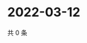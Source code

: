 # 2022-03-12

共 0 条

<!-- BEGIN WEIBO -->
<!-- 最后更新时间 Sat Mar 12 2022 19:00:43 GMT+0800 (China Standard Time) -->

<!-- END WEIBO -->
